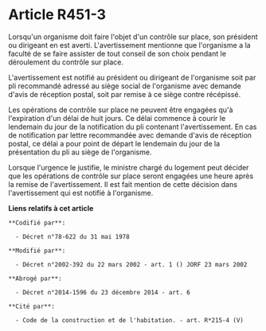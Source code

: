 # Article R451-3

Lorsqu'un organisme doit faire l'objet d'un contrôle sur place, son président ou dirigeant en est averti. L'avertissement
mentionne que l'organisme a la faculté de se faire assister de tout conseil de son choix pendant le déroulement du contrôle
sur place.

L'avertissement est notifié au président ou dirigeant de l'organisme soit par pli recommandé adressé au siège social de
l'organisme avec demande d'avis de réception postal, soit par remise à ce siège contre récépissé.

Les opérations de contrôle sur place ne peuvent être engagées qu'à l'expiration d'un délai de huit jours. Ce délai commence à
courir le lendemain du jour de la notification du pli contenant l'avertissement. En cas de notification par lettre
recommandée avec demande d'avis de réception postal, ce délai a pour point de départ le lendemain du jour de la présentation
du pli au siège de l'organisme.

Lorsque l'urgence le justifie, le ministre chargé du logement peut décider que les opérations de contrôle sur place seront
engagées une heure après la remise de l'avertissement. Il est fait mention de cette décision dans l'avertissement qui est
notifié à l'organisme.

**Liens relatifs à cet article**

	**Codifié par**:

	  - Décret n°78-622 du 31 mai 1978

	**Modifié par**:

	  - Décret n°2002-392 du 22 mars 2002 - art. 1 () JORF 23 mars 2002

	**Abrogé par**:

	  - Décret n°2014-1596 du 23 décembre 2014 - art. 6

	**Cité par**:

	  - Code de la construction et de l'habitation. - art. R*215-4 (V)
